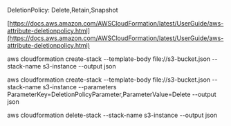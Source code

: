 DeletionPolicy: Delete,Retain,Snapshot

[https://docs.aws.amazon.com/AWSCloudFormation/latest/UserGuide/aws-attribute-deletionpolicy.html](https://docs.aws.amazon.com/AWSCloudFormation/latest/UserGuide/aws-attribute-deletionpolicy.html)

aws cloudformation create-stack --template-body file://s3-bucket.json --stack-name s3-instance --output json

aws cloudformation create-stack --template-body file://s3-bucket.json --stack-name s3-instance --parameters ParameterKey=DeletionPolicyParameter,ParameterValue=Delete --output json

aws cloudformation delete-stack --stack-name s3-instance --output json
